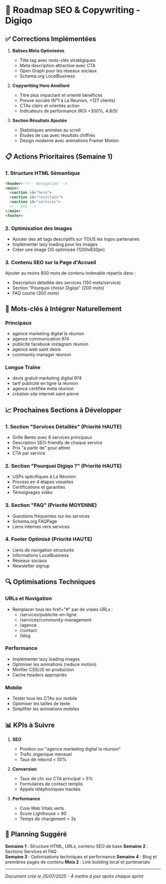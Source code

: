 # 🚀 Roadmap SEO & Copywriting - Digiqo

## ✅ Corrections Implémentées

1. **Balises Meta Optimisées**
   - Title tag avec mots-clés stratégiques
   - Meta description attractive avec CTA
   - Open Graph pour les réseaux sociaux
   - Schema.org LocalBusiness

2. **Copywriting Hero Amélioré**
   - Titre plus impactant et orienté bénéfices
   - Preuve sociale (N°1 à La Réunion, +127 clients)
   - CTAs clairs et orientés action
   - Indicateurs de performance (ROI +300%, 4.8/5)

3. **Section Résultats Ajoutée**
   - Statistiques animées au scroll
   - Études de cas avec résultats chiffrés
   - Design moderne avec animations Framer Motion

## 📋 Actions Prioritaires (Semaine 1)

### 1. Structure HTML Sémantique
```html
<header> <!-- Navigation -->
<main>
  <section id="hero">
  <section id="resultats">
  <section id="services">
  <!-- etc -->
</main>
<footer>
```

### 2. Optimisation des Images
- Ajouter des alt tags descriptifs sur TOUS les logos partenaires
- Implémenter lazy loading pour les images
- Créer une image OG optimisée (1200x630px)

### 3. Contenu SEO sur la Page d'Accueil
Ajouter au moins 800 mots de contenu indexable répartis dans :
- Description détaillée des services (150 mots/service)
- Section "Pourquoi choisir Digiqo" (200 mots)
- FAQ courte (300 mots)

## 🎯 Mots-clés à Intégrer Naturellement

### Principaux
- agence marketing digital la réunion
- agence communication 974
- publicité facebook instagram réunion
- agence web saint denis
- community manager réunion

### Longue Traîne
- devis gratuit marketing digital 974
- tarif publicité en ligne la réunion
- agence certifiée meta réunion
- création site internet saint pierre

## 📈 Prochaines Sections à Développer

### 1. Section "Services Détaillés" (Priorité HAUTE)
- Grille Bento avec 6 services principaux
- Description SEO-friendly de chaque service
- Prix "à partir de" pour attirer
- CTA par service

### 2. Section "Pourquoi Digiqo ?" (Priorité HAUTE)
- USPs spécifiques à La Réunion
- Process en 4 étapes visuelles
- Certifications et garanties
- Témoignages vidéo

### 3. Section "FAQ" (Priorité MOYENNE)
- Questions fréquentes sur les services
- Schema.org FAQPage
- Liens internes vers services

### 4. Footer Optimisé (Priorité HAUTE)
- Liens de navigation structurés
- Informations LocalBusiness
- Réseaux sociaux
- Newsletter signup

## 🔍 Optimisations Techniques

### URLs et Navigation
- Remplacer tous les href="#" par de vraies URLs :
  - /services/publicite-en-ligne
  - /services/community-management
  - /agence
  - /contact
  - /blog

### Performance
- Implémenter lazy loading images
- Optimiser les animations (reduce motion)
- Minifier CSS/JS en production
- Cache headers appropriés

### Mobile
- Tester tous les CTAs sur mobile
- Optimiser les tailles de texte
- Simplifier les animations mobiles

## 📊 KPIs à Suivre

1. **SEO**
   - Position sur "agence marketing digital la réunion"
   - Trafic organique mensuel
   - Taux de rebond < 50%

2. **Conversion**
   - Taux de clic sur CTA principal > 5%
   - Formulaires de contact remplis
   - Appels téléphoniques trackés

3. **Performance**
   - Core Web Vitals verts
   - Score Lighthouse > 90
   - Temps de chargement < 3s

## 🚦 Planning Suggéré

**Semaine 1** : Structure HTML, URLs, contenu SEO de base
**Semaine 2** : Sections Services et FAQ  
**Semaine 3** : Optimisations techniques et performance
**Semaine 4** : Blog et premières pages de contenu
**Mois 2** : Link building local et partenariats

---

*Document créé le 25/07/2025 - À mettre à jour après chaque sprint*
